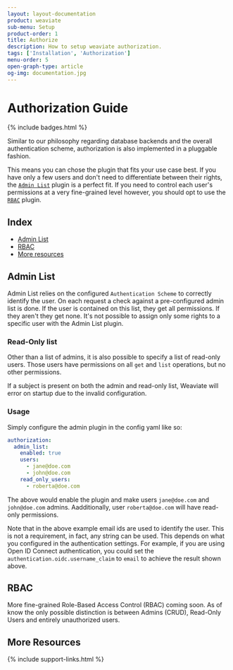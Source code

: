 ```yaml
---
layout: layout-documentation
product: weaviate
sub-menu: Setup
product-order: 1
title: Authorize
description: How to setup weaviate authorization.
tags: ['Installation', 'Authorization']
menu-order: 5
open-graph-type: article
og-img: documentation.jpg
---
```


# Authorization Guide

{% include badges.html %}

Similar to our philosophy regarding database backends and the overall authentication scheme, authorization is also implemented in a pluggable fashion.

This means you can chose the plugin that fits your use case best. If you have only a few users and don't need to differentiate between their rights, the [`Admin List`](#admin-list) plugin is a perfect fit. If you need to control each user's permissions at a very fine-grained level however, you should opt to use the [`RBAC`](#rbac) plugin.

## Index

- [Admin List](#admin-list)
- [RBAC](#rbac)
- [More resources](#more-resources)


## Admin List

Admin List relies on the configured `Authentication Scheme` to correctly identify
the user. On each request a check against a pre-configured admin list is done.
If the user is contained on this list, they get all permissions. If they aren't
they get none. It's not possible to assign only some rights to a specific user
with the Admin List plugin.

### Read-Only list

Other than a list of admins, it is also possible to specify a list of read-only users.
Those users have permissions on all `get` and `list` operations, but no other
permissions.

If a subject is present on both the admin and read-only list, Weaviate will
error on startup due to the invalid configuration.

### Usage

Simply configure the admin plugin in the config yaml like so:

```yaml
authorization:
  admin_list:
    enabled: true
    users:
      - jane@doe.com
      - john@doe.com
    read_only_users:      
      - roberta@doe.com
```

The above would enable the plugin and make users `jane@doe.com` and
`john@doe.com` admins. Aadditionally, user `roberta@doe.com` will have read-only permissions.

Note that in the above example email ids are used to identify the user. This is not a requirement, in fact, any string can be used. This depends on what you configured in the authentication settings. For example, if you are using Open ID Connect authentication, you could set the `authentication.oidc.username_claim` to `email` to achieve the result shown above.

## RBAC

More fine-grained Role-Based Access Control (RBAC) coming soon. As of know the
only possible distinction is between Admins (CRUD), Read-Only Users and
entirely unauthorized users.

## More Resources

{% include support-links.html %}